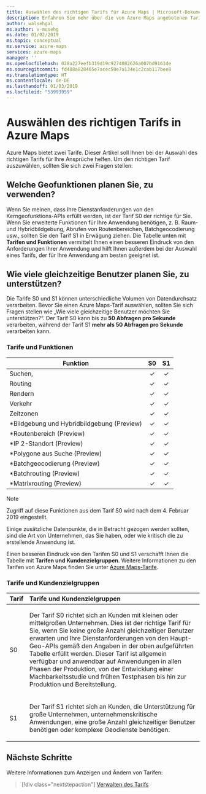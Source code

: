 ```yaml
---
title: Auswählen des richtigen Tarifs für Azure Maps | Microsoft-Dokumentation
description: Erfahren Sie mehr über die von Azure Maps angebotenen Tarife
author: walsehgal
ms.author: v-musehg
ms.date: 01/02/2019
ms.topic: conceptual
ms.service: azure-maps
services: azure-maps
manager: ''
ms.openlocfilehash: 028a227eefb319d19c9274082626a007bd9161de
ms.sourcegitcommit: fd488a828465e7acec50e7a134e1c2cab117bee8
ms.translationtype: HT
ms.contentlocale: de-DE
ms.lasthandoff: 01/03/2019
ms.locfileid: "53993959"
---
```

# <a name="choosing-the-right-pricing-tier-in-azure-maps"></a>Auswählen des richtigen Tarifs in Azure Maps

Azure Maps bietet zwei Tarife. Dieser Artikel soll Ihnen bei der Auswahl des richtigen Tarifs für Ihre Ansprüche helfen. Um den richtigen Tarif auszuwählen, sollten Sie sich zwei Fragen stellen:

## <a name="what-geospatial-capabilities-do-i-plan-to-use"></a>Welche Geofunktionen planen Sie, zu verwenden?
Wenn Sie meinen, dass Ihre Dienstanforderungen von den Kerngeofunktions-APIs erfüllt werden, ist der Tarif S0 der richtige für Sie. Wenn Sie erweiterte Funktionen für Ihre Anwendung benötigen, z. B. Raum- und Hybridbildgebung, Abrufen von Routenbereichen, Batchgeocodierung usw., sollten Sie den Tarif S1 in Erwägung ziehen. Die Tabelle unten mit **Tarifen und Funktionen** vermittelt Ihnen einen besseren Eindruck von den Anforderungen Ihrer Anwendung und hilft Ihnen außerdem bei der Auswahl eines Tarifs, der für Ihre Anwendung am besten geeignet ist.

## <a name="how-many-concurrent-users-do-i-plan-to-support"></a>Wie viele gleichzeitige Benutzer planen Sie, zu unterstützen? 
Die Tarife S0 und S1 können unterschiedliche Volumen von Datendurchsatz verarbeiten. Bevor Sie einen Azure Maps-Tarif auswählen, sollten Sie sich Fragen stellen wie „Wie viele gleichzeitige Benutzer möchten Sie unterstützen?“. Der Tarif S0 kann bis zu **50 Abfragen pro Sekunde** verarbeiten, während der Tarif S1 **mehr als 50 Abfragen pro Sekunde** verarbeiten kann.

### <a name="pricing-tier-capabilities"></a>Tarife und Funktionen

| Funktion                              |        S0           |  S1      |
|-----------------------------------------|:-------------------:|:--------:|
| Suchen,                                  |        ✓           |     ✓    |
| Routing                                 |        ✓           |     ✓    |
| Rendern                                  |        ✓           |     ✓    |
| Verkehr                                 |        ✓           |     ✓    |
| Zeitzonen                              |        ✓           |     ✓    |
| *Bildgebung und Hybridbildgebung (Preview)     |        ✓           |     ✓    |
| *Routenbereich (Preview)                  |        ✓           |     ✓    |
| *IP 2-Standort (Preview)                |        ✓           |     ✓    |
| *Polygone aus Suche (Preview)         |        ✓           |     ✓    |
| *Batchgeocodierung (Preview)              |        ✓           |     ✓    |
| *Batchrouting (Preview)                |        ✓           |     ✓    |
| *Matrixrouting (Preview)               |        ✓           |     ✓    |

> [!Note]
> Zugriff auf diese Funktionen aus dem Tarif S0 wird nach dem 4. Februar 2019 eingestellt.

Einige zusätzliche Datenpunkte, die in Betracht gezogen werden sollten, sind die Art von Unternehmen, das Sie haben, oder wie kritisch die zu erstellende Anwendung ist.

Einen besseren Eindruck von den Tarifen S0 und S1 verschafft Ihnen die Tabelle mit **Tarifen und Kundenzielgruppen**. Weitere Informationen zu den Tarifen von Azure Maps finden Sie unter [Azure Maps-Tarife](https://azure.microsoft.com/pricing/details/azure-maps/). 

### <a name="pricing-tier-targeted-customers"></a>Tarife und Kundenzielgruppen

| Tarif  |        Tarife und Kundenzielgruppen                                                                |
|---------------|:-----------------------------------------------------------------------------------------|
| S0            |    <p>Der Tarif S0 richtet sich an Kunden mit kleinen oder mittelgroßen Unternehmen. Dies ist der richtige Tarif für Sie, wenn Sie keine große Anzahl gleichzeitiger Benutzer erwarten und Ihre Dienstanforderungen von den Haupt-Geo-APIs gemäß den Angaben in der oben aufgeführten Tabelle erfüllt werden. Dieser Tarif ist allgemein verfügbar und anwendbar auf Anwendungen in allen Phasen der Produktion, von der Entwicklung einer Machbarkeitsstudie und frühen Testphasen bis hin zur Produktion und Bereitstellung.<p>|
| S1            |    <p>Der Tarif S1 richtet sich an Kunden, die Unterstützung für große Unternehmen, unternehmenskritische Anwendungen, eine große Anzahl gleichzeitiger Benutzer benötigen oder komplexe Geodienste benötigen.</p>|

## <a name="next-steps"></a>Nächste Schritte

Weitere Informationen zum Anzeigen und Ändern von Tarifen:

> [!div class="nextstepaction"]
> [Verwalten des Tarifs](how-to-manage-pricing-tier.md)
